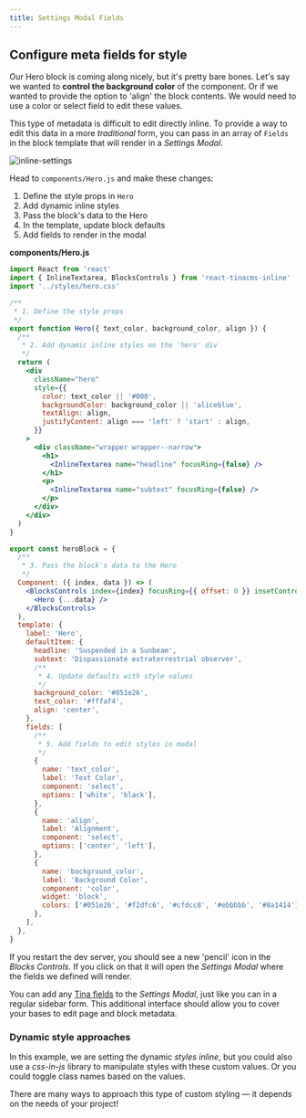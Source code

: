 ```yaml
---
title: Settings Modal Fields
---
```


## Configure meta fields for style

Our Hero block is coming along nicely, but it's pretty bare bones. Let's say we wanted to **control the background color** of the component. Or if we wanted to provide the option to 'align' the block contents. We would need to use a color or select field to edit these values.

This type of metadata is difficult to edit directly inline. To provide a way to edit this data in a more _traditional_ form, you can pass in an array of `Fields` in the block template that will render in a _Settings Modal_.

![inline-settings](/img/inline-editing-guide/settings-modal.png)

Head to `components/Hero.js` and make these changes:

1. Define the style props in `Hero`
2. Add dynamic inline styles
3. Pass the block's data to the Hero
4. In the template, update block defaults
5. Add fields to render in the modal

**components/Hero.js**

```jsx
import React from 'react'
import { InlineTextarea, BlocksControls } from 'react-tinacms-inline'
import '../styles/hero.css'

/**
 * 1. Define the style props
 */
export function Hero({ text_color, background_color, align }) {
  /**
   * 2. Add dynamic inline styles on the 'hero' div
   */
  return (
    <div
      className="hero"
      style={{
        color: text_color || '#000',
        backgroundColor: background_color || 'aliceblue',
        textAlign: align,
        justifyContent: align === 'left' ? 'start' : align,
      }}
    >
      <div className="wrapper wrapper--narrow">
        <h1>
          <InlineTextarea name="headline" focusRing={false} />
        </h1>
        <p>
          <InlineTextarea name="subtext" focusRing={false} />
        </p>
      </div>
    </div>
  )
}

export const heroBlock = {
  /**
   * 3. Pass the block's data to the Hero
   */
  Component: ({ index, data }) => (
    <BlocksControls index={index} focusRing={{ offset: 0 }} insetControls>
      <Hero {...data} />
    </BlocksControls>
  ),
  template: {
    label: 'Hero',
    defaultItem: {
      headline: 'Suspended in a Sunbeam',
      subtext: 'Dispassionate extraterrestrial observer',
      /**
       * 4. Update defaults with style values
       */
      background_color: '#051e26',
      text_color: '#fffaf4',
      align: 'center',
    },
    fields: [
      /**
       * 5. Add fields to edit styles in modal
       */
      {
        name: 'text_color',
        label: 'Text Color',
        component: 'select',
        options: ['white', 'black'],
      },
      {
        name: 'align',
        label: 'Alignment',
        component: 'select',
        options: ['center', 'left'],
      },
      {
        name: 'background_color',
        label: 'Background Color',
        component: 'color',
        widget: 'block',
        colors: ['#051e26', '#f2dfc6', '#cfdcc8', '#ebbbbb', '#8a1414'],
      },
    ],
  },
}
```

If you restart the dev server, you should see a new 'pencil' icon in the _Blocks Controls_. If you click on that it will open the _Settings Modal_ where the fields we defined will render.

You can add any [Tina fields](https://tinacms.org/docs/fields) to the _Settings Modal_, just like you can in a regular sidebar form. This additional interface should allow you to cover your bases to edit page and block metadata.

### Dynamic style approaches

In this example, we are setting the dynamic _styles inline_, but you could also use a _css-in-js_ library to manipulate styles with these custom values. Or you could toggle class names based on the values.

There are many ways to approach this type of custom styling — it depends on the needs of your project!
